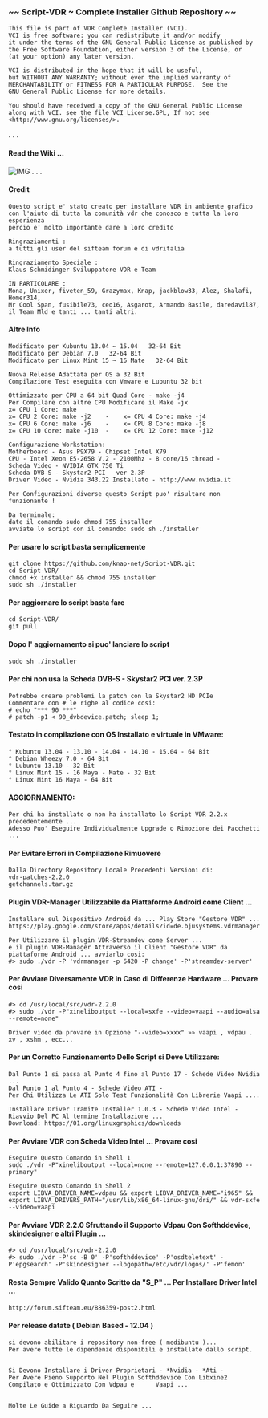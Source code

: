 ### ~~ Script-VDR ~ Complete Installer Github Repository ~~

    This file is part of VDR Complete Installer (VCI).                   
    VCI is free software: you can redistribute it and/or modify          
    it under the terms of the GNU General Public License as published by 
    the Free Software Foundation, either version 3 of the License, or    
    (at your option) any later version.                                  
                                                                        
    VCI is distributed in the hope that it will be useful,               
    but WITHOUT ANY WARRANTY; without even the implied warranty of       
    MERCHANTABILITY or FITNESS FOR A PARTICULAR PURPOSE.  See the        
    GNU General Public License for more details.                         
                                                                        
    You should have received a copy of the GNU General Public License    
    along with VCI. see the file VCI_License.GPL, If not see             
    <http://www.gnu.org/licenses/>.                                  
                                    

.
.
.
#### Read the Wiki ...

![IMG](https://raw.githubusercontent.com/knap-net/Script-VDR/master/img/Script-VDR_11.png)
.
.
.

####    Credit     

    Questo script e' stato creato per installare VDR in ambiente grafico        
    con l'aiuto di tutta la comunità vdr che conosco e tutta la loro esperienza   
    percio e' molto importante dare a loro credito          

    Ringraziamenti :                             
    a tutti gli user del sifteam forum e di vdritalia
    
    Ringraziamento Speciale :
    Klaus Schmidinger Sviluppatore VDR e Team 

    IN PARTICOLARE :                                
    Mona, Unixer, fiveten_59, Grazymax, Knap, jackblow33, Alez, Shalafi, Homer314, 
    Mr Cool Span, fusibile73, ceo16, Asgarot, Armando Basile, daredavil87, 
    il Team Mld e tanti ... tanti altri.                              
                                                                              



####    Altre Info

    Modificato per Kubuntu 13.04 ~ 15.04   32-64 Bit      
    Modificato per Debian 7.0   32-64 Bit                                         
    Modificato per Linux Mint 15 ~ 16 Mate   32-64 Bit                            
                                                                                      
    Nuova Release Adattata per OS a 32 Bit                                                
    Compilazione Test eseguita con Vmware e Lubuntu 32 bit                                                            
                                                                                      
    Ottimizzato per CPU a 64 bit Quad Core - make -j4                                     
    Per Compilare con altre CPU Modificare il Make -jx 
    x= CPU 1 Core: make                                                                                                                          
    x= CPU 2 Core: make -j2    -    x= CPU 4 Core: make -j4                               
    x= CPU 6 Core: make -j6    -    x= CPU 8 Core: make -j8                               
    x= CPU 10 Core: make -j10  -    x= CPU 12 Core: make -j12 
    
    Configurazione Workstation:                                                                    
    Motherboard - Asus P9X79 - Chipset Intel X79                                          
    CPU - Intel Xeon E5-2658 V.2 - 2100Mhz - 8 core/16 thread -                           
    Scheda Video - NVIDIA GTX 750 Ti                                                      
    Scheda DVB-S - Skystar2 PCI   ver 2.3P                                                                                                                                     
    Driver Video - Nvidia 343.22 Installato - http://www.nvidia.it                      
                                                                                      
    Per Configurazioni diverse questo Script puo' risultare non funzionante !             
                                                                                      
    Da terminale:                                                                         
    date il comando sudo chmod 755 installer                                
    avviate lo script con il comando: sudo sh ./installer
    


  
    
####    Per usare lo script basta semplicemente

    git clone https://github.com/knap-net/Script-VDR.git
    cd Script-VDR/
    chmod +x installer && chmod 755 installer
    sudo sh ./installer
####    Per aggiornare lo script basta fare

    cd Script-VDR/
    git pull
####    Dopo l' aggiornamento si puo' lanciare lo script

    sudo sh ./installer
    
    
    
    
####    Per chi non usa la Scheda DVB-S - Skystar2 PCI ver. 2.3P

    Potrebbe creare problemi la patch con la Skystar2 HD PCIe
    Commentare con # le righe al codice cosi:
    # echo "*** 90 ***"
    # patch -p1 < 90_dvbdevice.patch; sleep 1;




####    Testato in compilazione con OS Installato e virtuale in VMware:

    ° Kubuntu 13.04 - 13.10 - 14.04 - 14.10 - 15.04 - 64 Bit
    ° Debian Wheezy 7.0 - 64 Bit
    ° Lubuntu 13.10 - 32 Bit
    ° Linux Mint 15 - 16 Maya - Mate - 32 Bit
    ° Linux Mint 16 Maya - 64 Bit





####    AGGIORNAMENTO:

    Per chi ha installato o non ha installato lo Script VDR 2.2.x precedentemente ...
    Adesso Puo' Eseguire Individualmente Upgrade o Rimozione dei Pacchetti ...






####    Per Evitare Errori in Compilazione Rimuovere

    Dalla Directory Repository Locale Precedenti Versioni di:
    vdr-patches-2.2.0
    getchannels.tar.gz





####    Plugin VDR-Manager Utilizzabile da Piattaforme Android come Client ...

    Installare sul Dispositivo Android da ... Play Store "Gestore VDR" ...
    https://play.google.com/store/apps/details?id=de.bjusystems.vdrmanager
    
    Per Utilizzare il plugin VDR-Streamdev come Server ...
    e il plugin VDR-Manager Attraverso il Client "Gestore VDR" da piattaforme Android ... avviarlo cosi:
    #> sudo ./vdr -P 'vdrmanager -p 6420 -P change' -P'streamdev-server'




####    Per Avviare Diversamente VDR in Caso di Differenze Hardware ... Provare cosi

    #> cd /usr/local/src/vdr-2.2.0
    #> sudo ./vdr -P"xineliboutput --local=sxfe --video=vaapi --audio=alsa --remote=none"
    
    Driver video da provare in Opzione "--video=xxxx" »» vaapi , vdpau . xv , xshm , ecc...






####    Per un Corretto Funzionamento Dello Script si Deve Utilizzare:

    Dal Punto 1 si passa al Punto 4 fino al Punto 17 - Schede Video Nvidia ...
    Dal Punto 1 al Punto 4 - Schede Video ATI -
    Per Chi Utilizza Le ATI Solo Test Funzionalità Con Librerie Vaapi ....
    
    Installare Driver Tramite Installer 1.0.3 - Schede Video Intel - Riavvio Del PC Al termine Installazione ...
    Download: https://01.org/linuxgraphics/downloads







####    Per Avviare VDR con Scheda Video Intel ... Provare cosi

    Eseguire Questo Comando in Shell 1
    sudo ./vdr -P"xineliboutput --local=none --remote=127.0.0.1:37890 --primary"
    
    Eseguire Questo Comando in Shell 2
    export LIBVA_DRIVER_NAME=vdpau && export LIBVA_DRIVER_NAME="i965" && export LIBVA_DRIVERS_PATH="/usr/lib/x86_64-linux-gnu/dri/" && vdr-sxfe --video=vaapi





####    Per Avviare VDR 2.2.0 Sfruttando il Supporto Vdpau Con Softhddevice, skindesigner e altri Plugin ...

    #> cd /usr/local/src/vdr-2.2.0
    #> sudo ./vdr -P'sc -B 0' -P'softhddevice' -P'osdteletext' -P'epgsearch' -P'skindesigner --logopath=/etc/vdr/logos/' -P'femon'





####    Resta Sempre Valido Quanto Scritto da "S_P" ... Per Installare Driver Intel ...

    http://forum.sifteam.eu/886359-post2.html



####    Per release datate ( Debian Based - 12.04 ) 

    si devono abilitare i repository non-free ( medibuntu )...
    Per avere tutte le dipendenze disponibili e installate dallo script.


    Si Devono Installare i Driver Proprietari - *Nvidia - *Ati -
    Per Avere Pieno Supporto Nel Plugin Softhddevice Con Libxine2 Compilato e Ottimizzato Con Vdpau e      Vaapi ...


    Molte Le Guide a Riguardo Da Seguire ...
    
